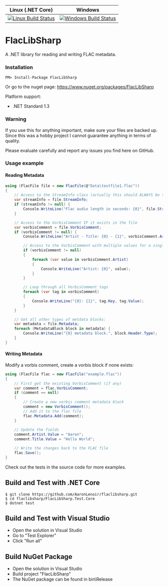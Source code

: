 | Linux (.NET Core) | Windows |
|-------------------|---------|
| [![Linux Build Status](https://travis-ci.org/AaronLenoir/flaclibsharp.svg?branch=master)](https://travis-ci.org/AaronLenoir/flaclibsharp) | [![Windows Build Status](https://ci.appveyor.com/api/projects/status/github/AaronLenoir/flaclibsharp?branch=master&svg=true)](https://ci.appveyor.com/project/AaronLenoir/flaclibsharp) |

# FlacLibSharp

A .NET library for reading and writing FLAC metadata.

### Installation

    PM> Install-Package FlacLibSharp

Or go to the nuget page: https://www.nuget.org/packages/FlacLibSharp

Platform support:

* .NET Standard 1.3

### Warning

If you use this for anything important, make sure your files are backed up. Since this was a hobby project I cannot guarantee anything in terms of quality.

Please evaluate carefully and report any issues you find here on GitHub.

### Usage example

#### Reading Metadata

```csharp
using (FlacFile file = new FlacFile(@"Data\testfile1.flac"))
{
	// Access to the StreamInfo class (actually this should ALWAYS be there ...)
	var streamInfo = file.StreamInfo;
	if (streamInfo != null) {
		Console.WriteLine("Flac audio length in seconds: {0}", file.StreamInfo.Duration);
	}

	// Access to the VorbisComment IF it exists in the file
	var vorbisComment = file.VorbisComment;
	if (vorbisComment != null) { 
		Console.WriteLine("Artist - Title: {0} - {1}", vorbisComment.Artist, vorbisComment.Title);

		// Access to the VorbisComment with multiple values for a single field
		if (vorbisComment != null)
		{
			foreach (var value in vorbisComment.Artist)
			{
				Console.WriteLine("Artist: {0}", value);
			}
		}

		// Loop through all VorbisComment tags
		foreach (var tag in vorbisComment)
		{
			Console.WriteLine("{0}: {1}", tag.Key, tag.Value);
		}
	}

	// Get all other types of metdata blocks:
	var metadata = file.Metadata;
	foreach (MetadataBlock block in metadata) { 
		Console.WriteLine("{0} metadata block.", block.Header.Type);
	}
}
```

#### Writing Metadata

Modify a vorbis comment, create a vorbis block if none exists:

```csharp
using (FlacFile flac = new FlacFile("example.flac"))
{
    // First get the existing VorbisComment (if any)
    var comment = flac.VorbisComment;
    if (comment == null)
    {
        // Create a new vorbis comment metadata block
        comment = new VorbisComment();
        // Add it to the flac file
        flac.Metadata.Add(comment);
    }
    
    // Update the fields
    comment.Artist.Value = "Aaron";
    comment.Title.Value = "Hello World";

    // Write the changes back to the FLAC file
    flac.Save();
}
```

Check out the tests in the source code for more examples.

## Build and Test with .NET Core

    $ git clone https://github.com/AaronLenoir/flaclibsharp.git
    $ cd flaclibsharp/FlacLibSharp.Test.Core
    $ dotnet test

## Build and Test with Visual Studio

* Open the solution in Visual Studio
* Go to "Test Explorer"
* Click "Run all"

## Build NuGet Package

* Open the solution in Visual Studio
* Build project "FlacLibSharp"
* The NuGet package can be found in bin\Release
